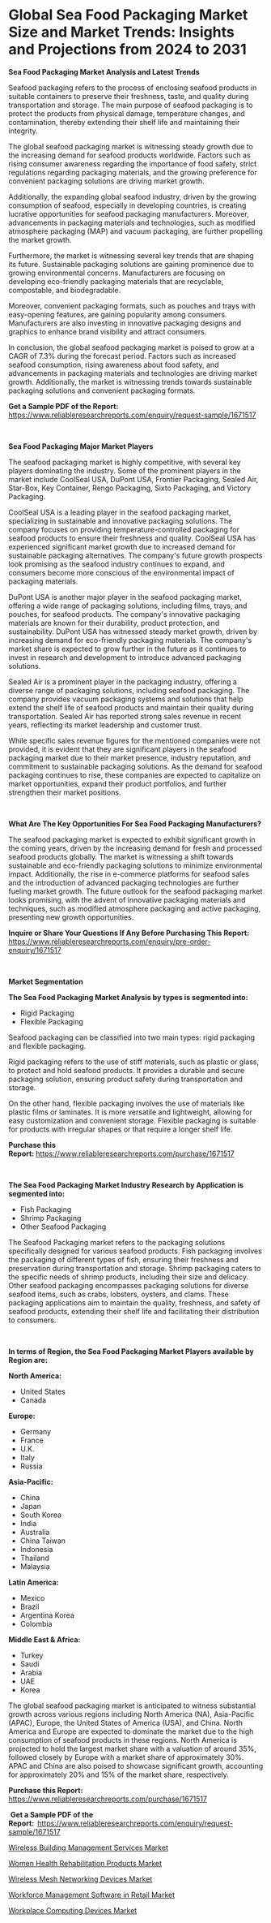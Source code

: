 <p><h1>Global Sea Food Packaging Market Size and Market Trends: Insights and Projections from 2024 to 2031</h1></p><p><strong>Sea Food Packaging Market Analysis and Latest Trends</strong></p>
<p><p>Seafood packaging refers to the process of enclosing seafood products in suitable containers to preserve their freshness, taste, and quality during transportation and storage. The main purpose of seafood packaging is to protect the products from physical damage, temperature changes, and contamination, thereby extending their shelf life and maintaining their integrity.</p><p>The global seafood packaging market is witnessing steady growth due to the increasing demand for seafood products worldwide. Factors such as rising consumer awareness regarding the importance of food safety, strict regulations regarding packaging materials, and the growing preference for convenient packaging solutions are driving market growth.</p><p>Additionally, the expanding global seafood industry, driven by the growing consumption of seafood, especially in developing countries, is creating lucrative opportunities for seafood packaging manufacturers. Moreover, advancements in packaging materials and technologies, such as modified atmosphere packaging (MAP) and vacuum packaging, are further propelling the market growth.</p><p>Furthermore, the market is witnessing several key trends that are shaping its future. Sustainable packaging solutions are gaining prominence due to growing environmental concerns. Manufacturers are focusing on developing eco-friendly packaging materials that are recyclable, compostable, and biodegradable.</p><p>Moreover, convenient packaging formats, such as pouches and trays with easy-opening features, are gaining popularity among consumers. Manufacturers are also investing in innovative packaging designs and graphics to enhance brand visibility and attract consumers.</p><p>In conclusion, the global seafood packaging market is poised to grow at a CAGR of 7.3% during the forecast period. Factors such as increased seafood consumption, rising awareness about food safety, and advancements in packaging materials and technologies are driving market growth. Additionally, the market is witnessing trends towards sustainable packaging solutions and convenient packaging formats.</p></p>
<p><strong>Get a Sample PDF of the Report:&nbsp;</strong> <a href="https://www.reliableresearchreports.com/enquiry/request-sample/1671517">https://www.reliableresearchreports.com/enquiry/request-sample/1671517</a></p>
<p>&nbsp;</p>
<p><strong>Sea Food Packaging Major Market Players</strong></p>
<p><p>The seafood packaging market is highly competitive, with several key players dominating the industry. Some of the prominent players in the market include CoolSeal USA, DuPont USA, Frontier Packaging, Sealed Air, Star-Box, Key Container, Rengo Packaging, Sixto Packaging, and Victory Packaging.</p><p>CoolSeal USA is a leading player in the seafood packaging market, specializing in sustainable and innovative packaging solutions. The company focuses on providing temperature-controlled packaging for seafood products to ensure their freshness and quality. CoolSeal USA has experienced significant market growth due to increased demand for sustainable packaging alternatives. The company's future growth prospects look promising as the seafood industry continues to expand, and consumers become more conscious of the environmental impact of packaging materials.</p><p>DuPont USA is another major player in the seafood packaging market, offering a wide range of packaging solutions, including films, trays, and pouches, for seafood products. The company's innovative packaging materials are known for their durability, product protection, and sustainability. DuPont USA has witnessed steady market growth, driven by increasing demand for eco-friendly packaging materials. The company's market share is expected to grow further in the future as it continues to invest in research and development to introduce advanced packaging solutions.</p><p>Sealed Air is a prominent player in the packaging industry, offering a diverse range of packaging solutions, including seafood packaging. The company provides vacuum packaging systems and solutions that help extend the shelf life of seafood products and maintain their quality during transportation. Sealed Air has reported strong sales revenue in recent years, reflecting its market leadership and customer trust.</p><p>While specific sales revenue figures for the mentioned companies were not provided, it is evident that they are significant players in the seafood packaging market due to their market presence, industry reputation, and commitment to sustainable packaging solutions. As the demand for seafood packaging continues to rise, these companies are expected to capitalize on market opportunities, expand their product portfolios, and further strengthen their market positions.</p></p>
<p>&nbsp;</p>
<p><strong>What Are The Key Opportunities For Sea Food Packaging Manufacturers?</strong></p>
<p><p>The seafood packaging market is expected to exhibit significant growth in the coming years, driven by the increasing demand for fresh and processed seafood products globally. The market is witnessing a shift towards sustainable and eco-friendly packaging solutions to minimize environmental impact. Additionally, the rise in e-commerce platforms for seafood sales and the introduction of advanced packaging technologies are further fueling market growth. The future outlook for the seafood packaging market looks promising, with the advent of innovative packaging materials and techniques, such as modified atmosphere packaging and active packaging, presenting new growth opportunities.</p></p>
<p><strong>Inquire or Share Your Questions If Any Before Purchasing This Report:</strong> <a href="https://www.reliableresearchreports.com/enquiry/pre-order-enquiry/1671517">https://www.reliableresearchreports.com/enquiry/pre-order-enquiry/1671517</a></p>
<p>&nbsp;</p>
<p><strong>Market Segmentation</strong></p>
<p><strong>The Sea Food Packaging Market Analysis by types is segmented into:</strong></p>
<p><ul><li>Rigid Packaging</li><li>Flexible Packaging</li></ul></p>
<p><p>Seafood packaging can be classified into two main types: rigid packaging and flexible packaging. </p><p>Rigid packaging refers to the use of stiff materials, such as plastic or glass, to protect and hold seafood products. It provides a durable and secure packaging solution, ensuring product safety during transportation and storage.</p><p>On the other hand, flexible packaging involves the use of materials like plastic films or laminates. It is more versatile and lightweight, allowing for easy customization and convenient storage. Flexible packaging is suitable for products with irregular shapes or that require a longer shelf life.</p></p>
<p><strong>Purchase this Report:&nbsp;</strong><a href="https://www.reliableresearchreports.com/purchase/1671517">https://www.reliableresearchreports.com/purchase/1671517</a></p>
<p>&nbsp;</p>
<p><strong>The Sea Food Packaging Market Industry Research by Application is segmented into:</strong></p>
<p><ul><li>Fish Packaging</li><li>Shrimp Packaging</li><li>Other Seafood Packaging</li></ul></p>
<p><p>The Seafood Packaging market refers to the packaging solutions specifically designed for various seafood products. Fish packaging involves the packaging of different types of fish, ensuring their freshness and preservation during transportation and storage. Shrimp packaging caters to the specific needs of shrimp products, including their size and delicacy. Other seafood packaging encompasses packaging solutions for diverse seafood items, such as crabs, lobsters, oysters, and clams. These packaging applications aim to maintain the quality, freshness, and safety of seafood products, extending their shelf life and facilitating their distribution to consumers.</p></p>
<p>&nbsp;</p>
<p><strong>In terms of Region, the Sea Food Packaging Market Players available by Region are:</strong></p>
<p>
    <p> <strong> North America: </strong>
        <ul>
            <li>United States</li>
            <li>Canada</li>
        </ul>
        </p> 
    <p> <strong> Europe: </strong>
        <ul>
            <li>Germany</li>
            <li>France</li>
            <li>U.K.</li>
            <li>Italy</li>
            <li>Russia</li>
        </ul>
        </p> 
    <p> <strong> Asia-Pacific: </strong>
        <ul>
            <li>China</li>
            <li>Japan</li>
            <li>South Korea</li>
            <li>India</li>
            <li>Australia</li>
            <li>China Taiwan</li>
            <li>Indonesia</li>
            <li>Thailand</li>
            <li>Malaysia</li>
        </ul>
        </p> 
    <p> <strong> Latin America: </strong>
        <ul>
            <li>Mexico</li>
            <li>Brazil</li>
            <li>Argentina Korea</li>
            <li>Colombia</li>
        </ul>
        </p> 
    <p> <strong> Middle East & Africa: </strong>
        <ul>
            <li>Turkey</li>
            <li>Saudi</li>
            <li>Arabia</li>
            <li>UAE</li>
            <li>Korea</li>
        </ul>
    </p>
    </p>
<p><p>The global seafood packaging market is anticipated to witness substantial growth across various regions including North America (NA), Asia-Pacific (APAC), Europe, the United States of America (USA), and China. North America and Europe are expected to dominate the market due to the high consumption of seafood products in these regions. North America is projected to hold the largest market share with a valuation of around 35%, followed closely by Europe with a market share of approximately 30%. APAC and China are also poised to showcase significant growth, accounting for approximately 20% and 15% of the market share, respectively.</p></p>
<p><strong>Purchase this Report: </strong><a href="https://www.reliableresearchreports.com/purchase/1671517">https://www.reliableresearchreports.com/purchase/1671517</a></p>
<p>&nbsp;<strong>Get a Sample PDF of the Report:&nbsp;&nbsp;</strong><a href="https://www.reliableresearchreports.com/enquiry/request-sample/1671517">https://www.reliableresearchreports.com/enquiry/request-sample/1671517</a></p>
<p><strong></strong></p>
<p><p><a href="https://github.com/Hassanmeister/Market-Research-Report-List-1/blob/main/wireless-building-management-services-market.md">Wireless Building Management Services Market</a></p><p><a href="https://github.com/wwwbgrace/Market-Research-Report-List-1/blob/main/women-health-rehabilitation-products-market.md">Women Health Rehabilitation Products Market</a></p><p><a href="https://github.com/mineharry/Market-Research-Report-List-1/blob/main/wireless-mesh-networking-devices-market.md">Wireless Mesh Networking Devices Market</a></p><p><a href="https://github.com/timeliteaut/Market-Research-Report-List-1/blob/main/workforce-management-software-in-retail-market.md">Workforce Management Software in Retail Market</a></p><p><a href="https://github.com/pgtimber/Market-Research-Report-List-1/blob/main/workplace-computing-devices-market.md">Workplace Computing Devices Market</a></p></p>